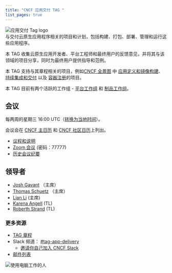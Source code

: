 ```yaml
---
title: "CNCF 应用交付 TAG "
list_pages: true
---
```


<div class="row mt-5 mb-3">
    <div class="col-lg-6">
        <img src="/images/tag-app-delivery-horizontal-color.svg" alt="应用交付 Tag logo" style="max-width: 300px;">
    </div>
    <div class="col-lg-6">
        <div class="lead">
        与交付云原生应用程序相关的项目和计划，包括构建、打包、部署、管理和运行这些应用程序。
        </div>
    </div>
</div>

本 TAG 收集云原生应用开发者、平台工程师和最终用户的反馈意见，并将其与该领域的项目分享，同时为最终用户提供指导和范例。

本 TAG 支持与其章程相关的项目，例如[CNCF 全景图](https://landscape.cncf.io/card-mode) 中
[应用定义和镜像构建](https://landscape.cncf.io/card-mode?category=application-definition-image-build&project=hosted)、
[持续集成和交付](https://landscape.cncf.io/card-mode?category=continuous-integration-delivery&project=hosted)
以及 [容器注册](https://landscape.cncf.io/card-mode?category=container-registry&project=hosted)的项目。

本 TAG 目前有两个活跃的工作组 - [平台工作组](./wgs/platforms/) 和 [制品工作组](./wgs/artifacts/)。

## 会议

每两周的星期三 16:00 UTC（[转换为当地时间](https://dateful.com/convert/utc?t=16)）。

会议会在 [CNCF 主日历](https://www.cncf.io/calendar/) 和 [CNCF 社区日历](https://community.cncf.io/tag-app-delivery/)上列出。

* [议程和说明](https://docs.google.com/document/d/1OykvqvhSG4AxEdmDMXilrupsX2n1qCSJUWwTc3I7AOs/edit#)
* [Zoom 会议](https://zoom.us/j/7276783015) (密码：77777)
* [历史会议纪要](https://www.youtube.com/playlist?list=PLjNzvzqUSpxJ0JfD6vrdF5bsuBaJQ2BRT)

## 领导者

- [Josh Gavant](https://github.com/joshgav) （主席）
- [Thomas Schuetz](https://github.com/thschue) （主席）
- [Lian Li](https://github.com/lianmakesthings) (主席)
- [Karena Angell](https://github.com/angellk) (TL)
- [Roberth Strand](https://github.com/roberthstrand) (TL)

### 更多资源

- [TAG 章程](https://github.com/cncf/toc/blob/main/tags/tag-charters/app-delivery.md)
- Slack 频道： [#tag-app-delivery](https://cloud-native.slack.com/messages/CL3SL0CP5)
    - [邀请你自己加入 CNCF Slack](https://slack.cncf.io/)
- [邮件列表](https://lists.cncf.io/g/cncf-tag-app-delivery/topics)

<p class="mt-5"><img src="/images/man-using-laptop.jpg" alt="使用电脑工作的人"></p>

